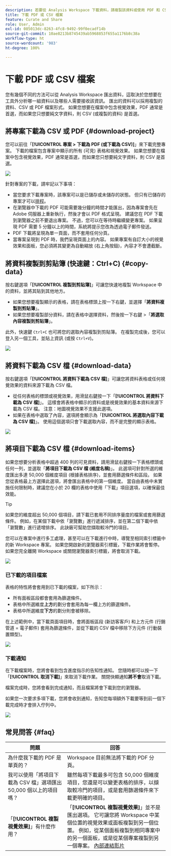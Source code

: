 ```yaml
---
description: 若要從 Analysis Workspace 下載資料，請複製該資料或使用 PDF 和 CSV 格式。
title: 下載 PDF 或 CSV 檔案
feature: Curate and Share
role: User, Admin
exl-id: 085013dc-8263-4fc8-9492-99f0ecadf14b
source-git-commit: 10ae8213b8745439ab5968853f655a1176b8c38a
workflow-type: ht
source-wordcount: '983'
ht-degree: 100%

---
```


# 下載 PDF 或 CSV 檔案

您有幾個不同的方法可以從 Analysis Workspace 匯出資料，這取決於您想要在工具外分析哪一組資料以及哪些人需要接收該資訊。 匯出的資料可以採用複製的資料、CSV 或 PDF 檔案形式。 如果您想要在檔案中包含視覺效果，PDF 通常是首選，而如果您只想要純文字資料，則 CSV (或複製的資料) 是首選。

## 將專案下載為 CSV 或 PDF {#download-project}

您可以前往「**[!UICONTROL 專案 > 下載為 PDF (或下載為 CSV)]**」來下載完整專案。 下載的檔案包含專案中顯示的所有 (可見) 表格和視覺效果。 如果您想要在檔案中包含視覺效果，PDF 通常是首選，而如果您只想要純文字資料，則 CSV 是首選。

![](assets/download-project.png)

針對專案的下載，請牢記以下事項：

* 當您要求下載專案時，該專案可以是已儲存或未儲存的狀態。 但只有已儲存的專案才可以[排程](https://experienceleague.adobe.com/docs/analytics/analyze/analysis-workspace/curate-share/t-schedule-report.html?lang=zh-Hant)。
* 在瀏覽器中下載的 PDF 可能需要幾分鐘的時間才能匯出，因為專案會先在 Adobe 伺服器上重新執行，然後才會以 PDF 格式呈現。 建議您在 PDF 下載到瀏覽器之前不要退出專案。 不過，您可以在等待時繼續變更專案。 如果呈現 PDF 需要 5 分鐘以上的時間，系統將提示您改為透過電子郵件發送。
* PDF 下載將呈現為單一頁面，而不套用任何分頁。
* 當專案呈現到 PDF 時，我們呈現頁面上的內容。 如果專案有自訂大小的視覺效果和面板，您必須將其變更為自動縮放 (右上角按鈕)，內容才不會遭截斷。

## 將資料複製到剪貼簿 (快速鍵：Ctrl+C) {#copy-data}

按右鍵選項「**[!UICONTROL 複製到剪貼簿]**」可讓您快速地複製 Workspace 中的資料，並將其貼到其他地方。

* 如果您想要複製顯示的表格，請在表格標頭上按一下右鍵，並選擇「**將資料複製到剪貼簿**」。
* 如果您想要複製部分資料，請在表格中選擇資料，然後按一下右鍵 >「**將選取內容複製到剪貼簿**」。

此外，快速鍵 `Ctrl+C` 也可將您的選取內容複製到剪貼簿。 在複製完成後，您可以登入另一個工具，並貼上資訊 (或按 `Ctrl+V`)。

![](assets/copy-selection.png)

## 將資料下載為 CSV 檔 {#download-data}

按右鍵選項「**[!UICONTROL 將資料下載為 CSV 檔]**」可讓您將資料表格或任何視覺效果的資料來源下載為 CSV 檔。

* 從任何表格的標頭或視覺效果，用滑鼠右鍵按一下「**[!UICONTROL 將資料下載為 CSV 檔]**」。 這樣會將表格中顯示的資料或是視覺效果的基本資料來源下載為 CSV 檔。 注意：地圖視覺效果不支援此選項。
* 如果在表格中選取了內容，選項將會顯示為「**[!UICONTROL 將選取內容下載為 CSV 檔]**」。 使用這個選項只會下載選取內容，而不是完整的顯示表格。

![](assets/download-data-viz.png)

## 將項目下載為 CSV 檔 {#download-items}

如果您想要分析表格中超過 400 列的可見資料，請用滑鼠右鍵按一下表格標頭或任何一列，並選取「**將項目下載為 CSV 檔 (維度名稱)**」。 此選項可針對所選的維度匯出多達 50,000 個維度項目 (根據表格排序)，並套用篩選條件和區段。 如果您從表格最上方選擇此選項，將會匯出表格中的第一個維度。 當自由表格中未實施任何限制時，建議您在小於 20 欄的表格中使用「下載」項目選項，以確保最佳效能。

>[!TIP]
>
> 如果您的維度超出 50,000 個項目，請下載已套用不同排序量度的檔案或套用篩選條件。 例如，在某個下載中依「瀏覽數」進行遞減排序，並在第二個下載中依「瀏覽數」進行遞增排序。 此訣竅可幫助您擷取較冷門的項目。

您可以在專案中進行多工處理，甚至可以在下載進行中時，導覽至相同索引標籤中的新 Workspace 專案。 如果您開啟新的瀏覽器索引標籤，下載作業將會暫停。 如果您完全離開 Workspace 或關閉瀏覽器索引標籤，將會取消下載。

![](assets/download-items.png)

### 已下載的項目檔案

表格的特性將會套用到已下載的檔案，如下所示：

* 所有面板區段都會套用為篩選條件。
* 表格中所選維度&#x200B;**上方**&#x200B;的劃分會套用為每一欄上方的篩選條件。
* 表格中所選維度&#x200B;**下方**&#x200B;的劃分則會被移除。

在上述範例中，當下載頁面項目時，會將面板區段 (新訪客客戶) 和上方元件 (行銷管道 = 電子郵件) 套用為篩選條件，並從下載的 CSV 檔中移除下方元件 (行動裝置類型)。

![](assets/downloaded-file.png)

### 下載通知

在下載檔案時，您將會看到包含進度指示的告知性通知。 您隨時都可以按一下「**[!UICONTROL 取消下載]**」來取消下載作業。 關閉快顯通知&#x200B;**將不會**&#x200B;取消下載。

檔案完成時，您將會看到完成通知，而且檔案將會下載到您的瀏覽器。

如果您一次要求多項下載，您將會收到通知，告知您每項額外下載要等到前一個下載完成時才會排入佇列中。

![](assets/toast.png)

## 常見問答 {#faq}

| 問題 | 回答 |
| --- | --- |
| 為什麼我下載的 PDF 是單頁的？ | Workspace 目前無法將下載的 PDF 分頁。 |
| 我可以使用「將項目下載為 CSV 檔」選項匯出 50,000 個以上的項目嗎？ | 雖然每項下載最多可包含 50,000 個維度項目，您還是可以變更表格的排序，以擷取較冷門的項目，或是套用篩選條件來下載更明確的項目。 |
| 「**[!UICONTROL 複製視覺效果]**」有什麼作用？ | 「**[!UICONTROL 複製視覺效果]**」並不是匯出選項。 它可讓您將 Workspace 中某個位置的視覺效果或面板複製到另一個位置。 例如，從某個面板複製到相同專案中的另一個面板，或是從某個專案複製到另一個專案。 [內部連結影片](https://experienceleague.adobe.com/docs/analytics-learn/tutorials/analysis-workspace/visualizations/intra-linking-in-analysis-workspace.html?lang=zh-Hant) |
